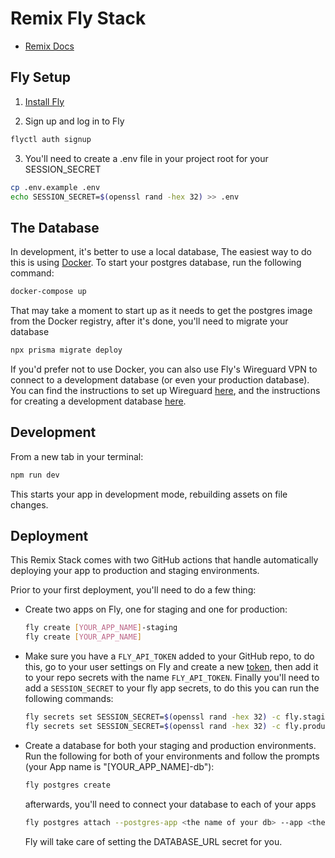 # Remix Fly Stack

- [Remix Docs](https://remix.run/docs)

## Fly Setup

1. [Install Fly](https://fly.io/docs/getting-started/installing-flyctl/)

2. Sign up and log in to Fly

```sh
flyctl auth signup
```

3. You'll need to create a .env file in your project root for your SESSION_SECRET

```sh
cp .env.example .env
echo SESSION_SECRET=$(openssl rand -hex 32) >> .env
```

## The Database

In development, it's better to use a local database, The easiest way to do this is using [Docker][docker]. To start your postgres database, run the following command:

```sh
docker-compose up
```

That may take a moment to start up as it needs to get the postgres image from the Docker registry, after it's done, you'll need to migrate your database

```sh
npx prisma migrate deploy
```

If you'd prefer not to use Docker, you can also use Fly's Wireguard VPN to connect to a development database (or even your production database). You can find the instructions to set up Wireguard [here][fly_wireguard], and the instructions for creating a development database [here][fly_postgres].

## Development

From a new tab in your terminal:

```sh
npm run dev
```

This starts your app in development mode, rebuilding assets on file changes.

## Deployment

This Remix Stack comes with two GitHub actions that handle automatically deploying your app to production and staging environments.

Prior to your first deployment, you'll need to do a few thing:

- Create two apps on Fly, one for staging and one for production:

  ```sh
  fly create [YOUR_APP_NAME]-staging
  fly create [YOUR_APP_NAME]
  ```

- Make sure you have a `FLY_API_TOKEN` added to your GitHub repo, to do this, go to your user settings on Fly and create a new [token][fly_new_access_token], then add it to your repo secrets with the name `FLY_API_TOKEN`. Finally you'll need to add a `SESSION_SECRET` to your fly app secrets, to do this you can run the following commands:

  ```sh
  fly secrets set SESSION_SECRET=$(openssl rand -hex 32) -c fly.staging.toml
  fly secrets set SESSION_SECRET=$(openssl rand -hex 32) -c fly.production.toml
  ```

- Create a database for both your staging and production environments. Run the following for both of your environments and follow the prompts (your App name is "[YOUR_APP_NAME]-db"):

  ```sh
  fly postgres create
  ```

  afterwards, you'll need to connect your database to each of your apps

  ```sh
  fly postgres attach --postgres-app <the name of your db> --app <the name of your app>
  ```

  Fly will take care of setting the DATABASE_URL secret for you.

[docker]: https://www.docker.com/get-started
[fly_wireguard]: https://fly.io/docs/reference/private-networking/#install-your-wireguard-app
[fly_postgres]: https://fly.io/docs/reference/postgres/
[fly_new_access_token]: https://web.fly.io/user/personal_access_tokens/new
